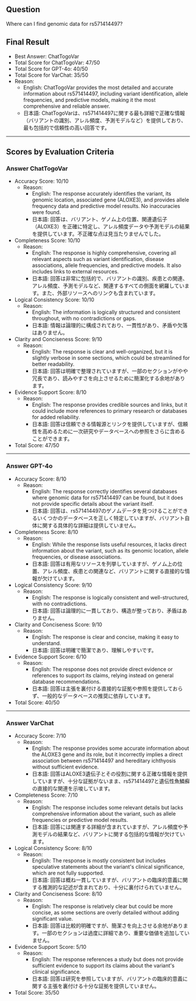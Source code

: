 ## Question

Where can I find genomic data for rs571414497?

## Final Result

- Best Answer: ChatTogoVar
- Total Score for ChatTogoVar: 47/50
- Total Score for GPT-4o: 40/50
- Total Score for VarChat: 35/50
- Reason:
  - English: ChatTogoVar provides the most detailed and accurate information about rs571414497, including variant identification, allele frequencies, and predictive models, making it the most comprehensive and reliable answer.
  - 日本語: ChatTogoVarは、rs571414497に関する最も詳細で正確な情報（バリアントの識別、アレル頻度、予測モデルなど）を提供しており、最も包括的で信頼性の高い回答です。

---

## Scores by Evaluation Criteria

### Answer ChatTogoVar
- Accuracy Score: 10/10
  - Reason: 
    - English: The response accurately identifies the variant, its genomic location, associated gene (ALOXE3), and provides allele frequency data and predictive model results. No inaccuracies were found.
    - 日本語: 回答は、バリアント、ゲノム上の位置、関連遺伝子（ALOXE3）を正確に特定し、アレル頻度データや予測モデルの結果を提供しています。不正確な点は見当たりませんでした。
- Completeness Score: 10/10
  - Reason: 
    - English: The response is highly comprehensive, covering all relevant aspects such as variant identification, disease associations, allele frequencies, and predictive models. It also includes links to external resources.
    - 日本語: 回答は非常に包括的で、バリアントの識別、疾患との関連、アレル頻度、予測モデルなど、関連するすべての側面を網羅しています。また、外部リソースへのリンクも含まれています。
- Logical Consistency Score: 10/10
  - Reason: 
    - English: The information is logically structured and consistent throughout, with no contradictions or gaps.
    - 日本語: 情報は論理的に構成されており、一貫性があり、矛盾や欠落はありません。
- Clarity and Conciseness Score: 9/10
  - Reason: 
    - English: The response is clear and well-organized, but it is slightly verbose in some sections, which could be streamlined for better readability.
    - 日本語: 回答は明確で整理されていますが、一部のセクションがやや冗長であり、読みやすさを向上させるために簡潔化する余地があります。
- Evidence Support Score: 8/10
  - Reason: 
    - English: The response provides credible sources and links, but it could include more references to primary research or databases for added reliability.
    - 日本語: 回答は信頼できる情報源とリンクを提供していますが、信頼性を高めるために一次研究やデータベースへの参照をさらに含めることができます。
- Total Score: 47/50

---

### Answer GPT-4o
- Accuracy Score: 8/10
  - Reason: 
    - English: The response correctly identifies several databases where genomic data for rs571414497 can be found, but it does not provide specific details about the variant itself.
    - 日本語: 回答は、rs571414497のゲノムデータを見つけることができるいくつかのデータベースを正しく特定していますが、バリアント自体に関する具体的な詳細は提供していません。
- Completeness Score: 8/10
  - Reason: 
    - English: While the response lists useful resources, it lacks direct information about the variant, such as its genomic location, allele frequencies, or disease associations.
    - 日本語: 回答は有用なリソースを列挙していますが、ゲノム上の位置、アレル頻度、疾患との関連など、バリアントに関する直接的な情報が欠けています。
- Logical Consistency Score: 9/10
  - Reason: 
    - English: The response is logically consistent and well-structured, with no contradictions.
    - 日本語: 回答は論理的に一貫しており、構造が整っており、矛盾はありません。
- Clarity and Conciseness Score: 9/10
  - Reason: 
    - English: The response is clear and concise, making it easy to understand.
    - 日本語: 回答は明確で簡潔であり、理解しやすいです。
- Evidence Support Score: 6/10
  - Reason: 
    - English: The response does not provide direct evidence or references to support its claims, relying instead on general database recommendations.
    - 日本語: 回答は主張を裏付ける直接的な証拠や参照を提供しておらず、一般的なデータベースの推奨に依存しています。
- Total Score: 40/50

---

### Answer VarChat
- Accuracy Score: 7/10
  - Reason: 
    - English: The response provides some accurate information about the ALOXE3 gene and its role, but it incorrectly implies a direct association between rs571414497 and hereditary ichthyosis without sufficient evidence.
    - 日本語: 回答はALOXE3遺伝子とその役割に関する正確な情報を提供していますが、十分な証拠がないまま、rs571414497と遺伝性魚鱗癬の直接的な関連を示唆しています。
- Completeness Score: 7/10
  - Reason: 
    - English: The response includes some relevant details but lacks comprehensive information about the variant, such as allele frequencies or predictive model results.
    - 日本語: 回答には関連する詳細が含まれていますが、アレル頻度や予測モデルの結果など、バリアントに関する包括的な情報が欠けています。
- Logical Consistency Score: 8/10
  - Reason: 
    - English: The response is mostly consistent but includes speculative statements about the variant's clinical significance, which are not fully supported.
    - 日本語: 回答は概ね一貫していますが、バリアントの臨床的意義に関する推測的な記述が含まれており、十分に裏付けられていません。
- Clarity and Conciseness Score: 8/10
  - Reason: 
    - English: The response is relatively clear but could be more concise, as some sections are overly detailed without adding significant value.
    - 日本語: 回答は比較的明確ですが、簡潔さを向上させる余地があります。一部のセクションは過度に詳細であり、重要な価値を追加していません。
- Evidence Support Score: 5/10
  - Reason: 
    - English: The response references a study but does not provide sufficient evidence to support its claims about the variant's clinical significance.
    - 日本語: 回答は研究を参照していますが、バリアントの臨床的意義に関する主張を裏付ける十分な証拠を提供していません。
- Total Score: 35/50